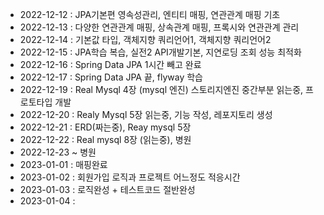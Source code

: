 - 2022-12-12 : JPA기본편 영속성관리, 엔티티 매핑, 연관관계 매핑 기초
- 2022-12-13 : 다양한 연관관계 매핑, 상속관계 매핑, 프록시와 연관관계 관리
- 2022-12-14 : 기본값 타입, 객체지향 쿼리언어1, 객체지향 쿼리언어2
- 2022-12-15 : JPA학습 복습, 실전2 API개발기본, 지연로딩 조회 성능 최적화 
- 2022-12-16 : Spring Data JPA 1시간 빼고 완료
- 2022-12-17 : Spring Data JPA 끝, flyway 학습
- 2022-12-19 : Real Mysql 4장 (mysql 엔진) 스토리지엔진 중간부분 읽는중, 프로토타입 개발
- 2022-12-20 : Realy Mysql 5장 읽는중, 기능 작성, 레포지토리 생성 
- 2022-12-21 : ERD(짜는중), Reay mysql 5장
- 2022-12-22 : Real mysql 8장 (읽는중), 병원
- 2022-12-23 ~ 병원
- 2023-01-01 : 매핑완료
- 2023-01-02 : 회원가입 로직과 프로젝트 어느정도 적응시간 
- 2023-01-03 : 로직완성 + 테스트코드 절반완성
- 2023-01-04 :
